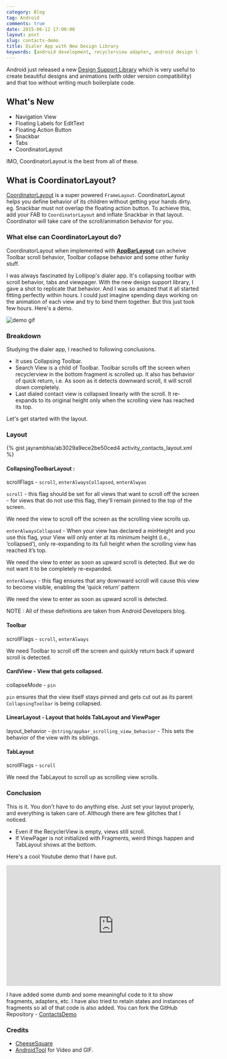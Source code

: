 ```yaml
---
category: Blog
tag: Android
comments: true
date: 2015-06-12 17:00:00
layout: post
slug: contacts-demo
title: Dialer App with New Design Library
keywords: [android development, recyclerview adapter, android design library, material design, android dialer, android recyclerview tutorial, android coordinatorlayout]
---
```


Android just released a new [Design Support Library](http://android-developers.blogspot.com.es/2015/05/android-design-support-library.html) which is very useful to create beautiful designs and animations (with older version compatibility) and that too without writing much boilerplate code.

## What's New

 - Navigation View
 - Floating Labels for EditText
 - Floating Action Button
 - Snackbar
 - Tabs
 - CoordinatorLayout
 
IMO, CoordinatorLayout is the best from all of these. 

## What is CoordinatorLayout?

[CoordinatorLayout](http://developer.android.com/reference/android/support/design/widget/CoordinatorLayout.html) is a super powered `FrameLayout`. CoordinatorLayout helps you define behavior of its children without getting your hands dirty. eg. Snackbar must not overlap the floating action button. To achieve this, add your FAB to `CoordinatorLayout` and inflate Snackbar in that layout. Coordinator will take care of the scroll/animation behavior for you.

### What else can CoordinatorLayout do?

CoordinatorLayout when implemented with **[AppBarLayout](https://developer.android.com/reference/android/support/design/widget/AppBarLayout.html)** can acheive Toolbar scroll behavior, Toolbar collapse behavior and some other funky stuff.

I was always fascinated by Lollipop's dialer app. It's collapsing toolbar with scroll behavior, tabs and viewpager. With the new design support library, I gave a shot to replicate that behavior. And I was so amazed that it all started fitting perfectly within hours. I could just imagine spending days working on the animation of each view and try to bind them together. But this just took few hours. Here's a demo.

![demo gif](https://raw.githubusercontent.com/jayrambhia/contactsdemo/master/images/demo1.gif)

### Breakdown

Studying the dialer app, I reached to following conclusions. 

 - It uses Collapsing Toolbar. 
 - Search View is a child of Toolbar. Toolbar scrolls off the screen when recyclerview in the bottom fragment is scrolled up. It also has behavior of quick return, i.e. As soon as it detects downward scroll, it will scroll down completely.
 - Last dialed contact view is collapsed linearly with the scroll. It re-expands to its original height only when the scrolling view has reached its top.

Let's get started with the layout.

### Layout

{% gist jayrambhia/ab3029a9ece2be50ced4 activity_contacts_layout.xml %}


#### CollapsingToolbarLayout : 

scrollFlags - `scroll`, `enterAlwaysCollapsed`, `enterAlwyas`

`scroll` - this flag should be set for all views that want to scroll off the screen - for views that do not use this flag, they’ll remain pinned to the top of the screen.

We need the view to scroll off the screen as the scrolling view scrolls up.

`enterAlwaysCollapsed` - When your view has declared a minHeight and you use this flag, your View will only enter at its minimum height (i.e., ‘collapsed’), only re-expanding to its full height when the scrolling view has reached it’s top.

We need the view to enter as soon as upward scroll is detected. But we do not want it to be completely re-expanded.

`enterAlways` - this flag ensures that any downward scroll will cause this view to become visible, enabling the ‘quick return’ pattern

We need the view to enter as soon as upward scroll is detected.

NOTE : All of these definitions are taken from Android Developers blog.

#### Toolbar

scrollFlags - `scroll`, `enterAlways`

We need Toolbar to scroll off the screen and quickly return back if upward scroll is detected.

#### CardView - View that gets collapsed.

collapseMode - `pin`

`pin` ensures that the view itself stays pinned and gets cut out as its parent `CollapsingToolbar` is being collapsed.

#### LinearLayout - Layout that holds TabLayout and ViewPager

layout_behavior - `@string/appbar_scrolling_view_behavior` - This sets the behavior of the view with its siblings.

#### TabLayout

scrollFlags - `scroll`

We need the TabLayout to scroll up as scrolling view scrolls.

### Conclusion

This is it. You don't have to do anything else. Just set your layout properly, and everything is taken care of. Although there are few glitches that I noticed.

 - Even if the RecyclerView is empty, views still scroll.
 - If ViewPager is not initialized with Fragments, weird things happen and TabLayout shows at the bottom.
 
Here's a cool Youtube demo that I have put.

<iframe width="560" height="315" src="https://www.youtube.com/embed/DlVTRMte4qU" frameborder="0" allowfullscreen></iframe>

I have added some dumb and some meaningful code to it to show fragments, adapters, etc. I have also tried to retain states and instances of fragments so all of that code is also added. You can fork the GitHub Repository - [ContactsDemo](https://github.com/jayrambhia/contactsdemo)

### Credits

 - [CheeseSquare](https://github.com/chrisbanes/cheesesquare)
 - [AndroidTool](https://github.com/mortenjust/androidtool-mac) for Video and GIF.


